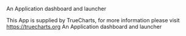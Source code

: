 An Application dashboard and launcher

This App is supplied by TrueCharts, for more information please visit https://truecharts.org
An Application dashboard and launcher
